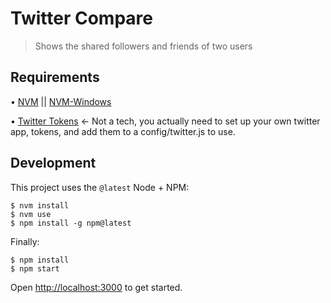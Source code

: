 # Twitter Compare

> Shows the shared followers and friends of two users

## Requirements
• [NVM](https://github.com/creationix/nvm) || [NVM-Windows](https://github.com/coreybutler/nvm-windows)

• [Twitter Tokens](https://dev.twitter.com/oauth/overview/application-owner-access-tokens) <- Not a tech, you actually need to set up your own twitter app, tokens, and add them to a config/twitter.js to use.

## Development
This project uses the `@latest` Node + NPM:

```shell
$ nvm install
$ nvm use
$ npm install -g npm@latest
```

Finally:

```shell
$ npm install
$ npm start
```

Open <http://localhost:3000> to get started.
